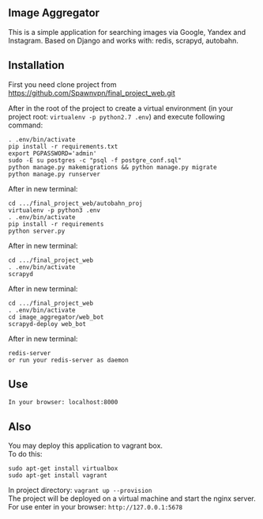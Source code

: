 ## Image Aggregator

This is a simple application for searching images via Google, Yandex and Instagram. Based on Django and works with: redis, scrapyd, autobahn.

## Installation

First you need clone project from https://github.com/Spawnvpn/final_project_web.git

After in the root of the project to create a virtual environment (in your project root: `virtualenv -p python2.7 .env`) and execute following command:<br>
```
. .env/bin/activate
pip install -r requirements.txt
export PGPASSWORD='admin'
sudo -E su postgres -c "psql -f postgre_conf.sql"
python manage.py makemigrations && python manage.py migrate
python manage.py runserver
```

After in new terminal:<br>
```
cd .../final_project_web/autobahn_proj
virtualenv -p python3 .env
. .env/bin/activate
pip install -r requirements
python server.py
```

After in new terminal:<br>
```
cd .../final_project_web
. .env/bin/activate
scrapyd
```

After in new terminal:<br>
```
cd .../final_project_web
. .env/bin/activate
cd image_aggregator/web_bot
scrapyd-deploy web_bot
```

After in new terminal:
```
redis-server
or run your redis-server as daemon
```


## Use
```
In your browser: localhost:8000
```

## Also

You may deploy this application to vagrant box.<br>
To do this:<br>
```
sudo apt-get install virtualbox
sudo apt-get install vagrant
```
In project directory: `vagrant up --provision`<br>
The project will be deployed on a virtual machine and start the nginx server. For use enter in your browser: `http://127.0.0.1:5678`
